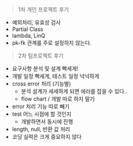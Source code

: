 
>1차 개인 프로젝트 후기
- 예외처리, 유효성 검사
- Partial Class
- lambda, LinQ
- pk-fk 관계를 주로 설정하지 않는다.



> 2차 팀프로젝트 후기
- 요구사항 분석 및 설계 빡세게!
- 개발 일정 빡세게, 테스트 일정 넉넉하게
- cross error 처리 (기능별)
	- 분석 설계가 세세하게 되면 에러를 잡을 수 있다..
	- flow chart / 개발 따로 하지 말기
- error 처리 기능 따로 빼기
- test 어느 시점에 할 것인지
	- 개발하면서 동시에 진행
- length, null, 반환 값 처리
- 코딩 실력은 크게 중요하지 않다